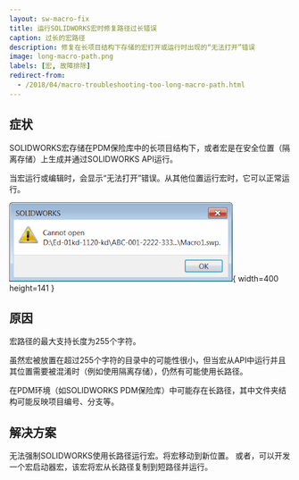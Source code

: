 ```yaml
---
layout: sw-macro-fix
title: 运行SOLIDWORKS宏时修复路径过长错误
caption: 过长的宏路径
description: 修复在长项目结构下存储的宏打开或运行时出现的“无法打开”错误
image: long-macro-path.png
labels: [宏, 故障排除]
redirect-from:
  - /2018/04/macro-troubleshooting-too-long-macro-path.html
---
```

## 症状

SOLIDWORKS宏存储在PDM保险库中的长项目结构下，或者宏是在安全位置（隔离存储）上生成并通过SOLIDWORKS API运行。

当宏运行或编辑时，会显示“无法打开”错误。从其他位置运行宏时，它可以正常运行。

![运行宏时出现的错误](long-macro-path.png){ width=400 height=141 }

## 原因

宏路径的最大支持长度为255个字符。

虽然宏被放置在超过255个字符的目录中的可能性很小，但当宏从API中运行并且其位置需要被混淆时（例如使用隔离存储），仍然有可能使用长路径。

在PDM环境（如SOLIDWORKS PDM保险库）中可能存在长路径，其中文件夹结构可能反映项目编号、分支等。

## 解决方案

无法强制SOLIDWORKS使用长路径运行宏。将宏移动到新位置。
或者，可以开发一个宏启动器宏，该宏将宏从长路径复制到短路径并运行。